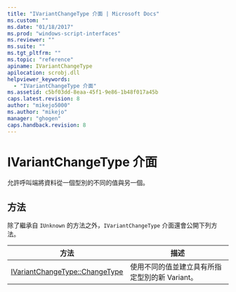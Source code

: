 ```yaml
---
title: "IVariantChangeType 介面 | Microsoft Docs"
ms.custom: ""
ms.date: "01/18/2017"
ms.prod: "windows-script-interfaces"
ms.reviewer: ""
ms.suite: ""
ms.tgt_pltfrm: ""
ms.topic: "reference"
apiname: IVariantChangeType
apilocation: scrobj.dll
helpviewer_keywords: 
  - "IVariantChangeType 介面"
ms.assetid: c5bf03dd-8eaa-45f1-9e86-1b48f017a45b
caps.latest.revision: 8
author: "mikejo5000"
ms.author: "mikejo"
manager: "ghogen"
caps.handback.revision: 8
---
```

# IVariantChangeType 介面
允許呼叫端將資料從一個型別的不同的值與另一個。  
  
## 方法  
 除了繼承自 `IUnknown` 的方法之外，`IVariantChangeType` 介面還會公開下列方法。  
  
|方法|描述|  
|--------|--------|  
|[IVariantChangeType::ChangeType](../../winscript/reference/ivariantchangetype-changetype.md)|使用不同的值並建立具有所指定型別的新 Variant。|